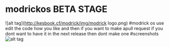 # modrickos BETA STAGE
![alt tag](http://kesbook.cf/modrick/img/modrick logo.png)
#modrick os use  
edit the code how you like and then if you want to make apull request
if you dont want to have it in the next release then dont make one
#screenshots
![alt tag](http://kesbook.cf/modrick.png)
